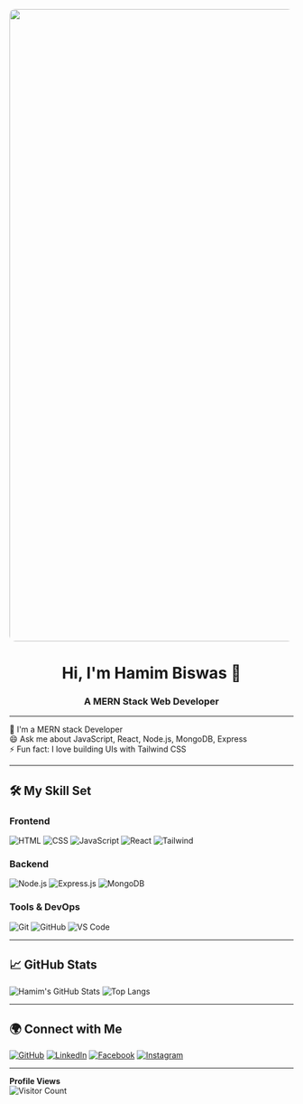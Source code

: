 <!-- Animated Header -->
<p align="center">
<!--   <img src="https://i.imgur.com/WC1xKNF.gif" alt="banner" /> -->
<!--   <img src="https://i.imgur.com/WC1xKNF.gif" alt="banner" /> -->
<img src="https://i.ibb.co/PmS7gb0/js.gif" align="center" style="width:70rem; border-radius:10px;" /> 


</p>

<h1 align="center">Hi, I'm Hamim Biswas 👋</h1>
<h3 align="center">A MERN Stack Web Developer</h3>

---

🚀 I'm a MERN stack Developer <br/>
😄 Ask me about JavaScript, React, Node.js, MongoDB, Express  
⚡ Fun fact: I love building UIs with Tailwind CSS

---

## 🛠️ My Skill Set

### Frontend  
![HTML](https://img.shields.io/badge/HTML-E34F26?style=flat&logo=html5&logoColor=white)
![CSS](https://img.shields.io/badge/CSS-1572B6?style=flat&logo=css3&logoColor=white)
![JavaScript](https://img.shields.io/badge/JavaScript-F7DF1E?style=flat&logo=javascript&logoColor=black)
![React](https://img.shields.io/badge/React-61DAFB?style=flat&logo=react&logoColor=black)
![Tailwind](https://img.shields.io/badge/Tailwind_CSS-38B2AC?style=flat&logo=tailwind-css)

### Backend  
![Node.js](https://img.shields.io/badge/Node.js-339933?style=flat&logo=node.js&logoColor=white)
![Express.js](https://img.shields.io/badge/Express.js-000000?style=flat&logo=express&logoColor=white)
![MongoDB](https://img.shields.io/badge/MongoDB-47A248?style=flat&logo=mongodb&logoColor=white)

### Tools & DevOps  
![Git](https://img.shields.io/badge/Git-F05032?style=flat&logo=git&logoColor=white)
![GitHub](https://img.shields.io/badge/GitHub-181717?style=flat&logo=github)
![VS Code](https://img.shields.io/badge/VS_Code-007ACC?style=flat&logo=visual-studio-code)

---

## 📈 GitHub Stats

![Hamim's GitHub Stats](https://github-readme-stats.vercel.app/api?username=bishwas350&show_icons=true&theme=tokyonight)
![Top Langs](https://github-readme-stats.vercel.app/api/top-langs/?username=bishwas350&layout=compact&theme=tokyonight)

---

## 🌍 Connect with Me

[![GitHub](https://img.shields.io/badge/GitHub-%23181717.svg?&style=flat&logo=github)](https://github.com/bishwas350)
[![LinkedIn](https://img.shields.io/badge/LinkedIn-%230077B5.svg?&style=flat&logo=linkedin&logoColor=white)](https://www.linkedin.com/in/hamim-bishwas-314778351/)
[![Facebook](https://img.shields.io/badge/Facebook-%231877F2.svg?&style=flat&logo=facebook&logoColor=white)](https://facebook.com)
[![Instagram](https://img.shields.io/badge/Instagram-%23E4405F.svg?&style=flat&logo=instagram&logoColor=white)](https://instagram.com)

---

**Profile Views**  
![Visitor Count](https://komarev.com/ghpvc/?username=bishwas350&color=blue)
